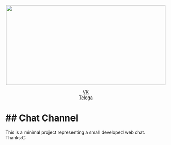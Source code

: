 <p align="center" ><a href="https://laravel.com" target="_blank"><img style="width: 500px; height: 250px;" src="https://i.pinimg.com/originals/a6/f5/79/a6f579a58f20c0853c83c3ddd6d88995.jpg" width="400"></a></p>

<p align="center">
<a href="https://vk.com/waall1642">VK</a><br>
<a href="https://t.me/WALL1642">Telega</a>
</p>
<h1>## Chat Channel</h1>
This is a minimal project representing a small developed web chat. Thanks:C


